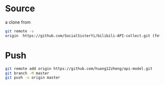 # Source
a clone from
```sh
git remote -v  
origin  https://github.com/SocialSisterYi/bilibili-API-collect.git (fetch)
```

# Push
```sh
git remote add origin https://github.com/huang12zheng/api-model.git
git branch -M master
git push -u origin master
```